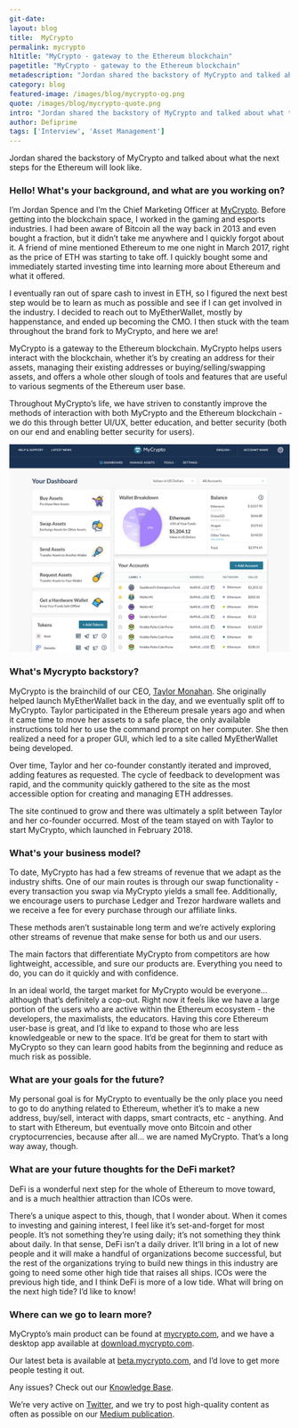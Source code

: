 ```yaml
---
git-date:
layout: blog
title:  MyCrypto
permalink: mycrypto
h1title: "MyCrypto - gateway to the Ethereum blockchain"
pagetitle: "MyCrypto - gateway to the Ethereum blockchain"
metadescription: "Jordan shared the backstory of MyCrypto and talked about what the next steps for the Ethereum will look like"
category: blog
featured-image: /images/blog/mycrypto-og.png
quote: /images/blog/mycrypto-quote.png
intro: "Jordan shared the backstory of MyCrypto and talked about what the next steps for the Ethereum will look like"
author: Defiprime
tags: ['Interview', 'Asset Management']
---
```

Jordan shared the backstory of MyCrypto and talked about what the next steps for the Ethereum will look like.


### Hello! What's your background, and what are you working on?

I’m Jordan Spence and I’m the Chief Marketing Officer at [MyCrypto](https://mycrypto.com). Before getting into the blockchain space, I worked in the gaming and esports industries. I had been aware of Bitcoin all the way back in 2013 and even bought a fraction, but it didn’t take me anywhere and I quickly forgot about it. A friend of mine mentioned Ethereum to me one night in March 2017, right as the price of ETH was starting to take off.  I quickly bought some and immediately started investing time into learning more about Ethereum and what it offered.

I eventually ran out of spare cash to invest in ETH, so I figured the next best step would be to learn as much as possible and see if I can get involved in the industry. I decided to reach out to MyEtherWallet, mostly by happenstance, and ended up becoming the CMO. I then stuck with the team throughout the brand fork to MyCrypto, and here we are!

MyCrypto is a gateway to the Ethereum blockchain. MyCrypto helps users interact with the blockchain, whether it’s by creating an address for their assets, managing their existing addresses or buying/selling/swapping assets, and offers a whole other slough of tools and features that are useful to various segments of the Ethereum user base.

Throughout MyCrypto’s life, we have striven to constantly improve the methods of interaction with both MyCrypto and the Ethereum blockchain - we do this through better UI/UX, better education, and better security (both on our end and enabling better security for users).

![](/images/blog/mycrypto.jpg)

### What's Mycrypto backstory?

MyCrypto is the brainchild of our CEO, [Taylor Monahan](https://twitter.com/tayvano_). She originally helped launch MyEtherWallet back in the day, and we eventually split off to MyCrypto.
Taylor participated in the Ethereum presale years ago and when it came time to move her assets to a safe place, the only available instructions told her to use the command prompt on her computer. She then realized a need for a proper GUI, which led to a site called MyEtherWallet being developed.

Over time, Taylor and her co-founder constantly iterated and improved, adding features as requested. The cycle of feedback to development was rapid, and the community quickly gathered to the site as the most accessible option for creating and managing ETH addresses.

The site continued to grow and there was ultimately a split between Taylor and her co-founder occurred. Most of the team stayed on with Taylor to start MyCrypto, which launched in February 2018.

### What's your business model?


To date, MyCrypto has had a few streams of revenue that we adapt as the industry shifts. One of our main routes is through our swap functionality - every transaction you swap via MyCrypto yields a small fee. Additionally, we encourage users to purchase Ledger and Trezor hardware wallets and we receive a fee for every purchase through our affiliate links.

These methods aren’t sustainable long term and we’re actively exploring other streams of revenue that make sense for both us and our users.

The main factors that differentiate MyCrypto from competitors are how lightweight, accessible, and sure our products are. Everything you need to do, you can do it quickly and with confidence.

In an ideal world, the target market for MyCrypto would be everyone… although that’s definitely a cop-out. Right now it feels like we have a large portion of the users who are active within the Ethereum ecosystem - the developers, the maximalists, the educators. Having this core Ethereum user-base is great, and I’d like to expand to those who are less knowledgeable or new to the space. It’d be great for them to start with MyCrypto so they can learn good habits from the beginning and reduce as much risk as possible.

### What are your goals for the future?

My personal goal is for MyCrypto to eventually be the only place you need to go to do anything related to Ethereum, whether it’s to make a new address, buy/sell, interact with dapps, smart contracts, etc - anything. And to start with Ethereum, but eventually move onto Bitcoin and other cryptocurrencies, because after all… we are named MyCrypto. That’s a long way away, though.

### What are your future thoughts for the DeFi market?

DeFi is a wonderful next step for the whole of Ethereum to move toward, and is a much healthier attraction than ICOs were.

There’s a unique aspect to this, though, that I wonder about. When it comes to investing and gaining interest, I feel like it’s set-and-forget for most people. It’s not something they’re using daily; it’s not something they think about daily. In that sense, DeFi isn’t a daily driver. It’ll bring in a lot of new people and it will make a handful of organizations become successful, but the rest of the organizations trying to build new things in this industry are going to need some other high tide that raises all ships. ICOs were the previous high tide, and I think DeFi is more of a low tide. What will bring on the next high tide? I’d like to know!

### Where can we go to learn more?

MyCrypto’s main product can be found at [mycrypto.com](https://mycrypto.com), and we have a desktop app available at [download.mycrypto.com](https://download.mycrypto.com).

Our latest beta is available at [beta.mycrypto.com](https://beta.mycrypto.com), and I’d love to get more people testing it out.

Any issues? Check out our [Knowledge Base](https://support.mycrypto.com).

We’re very active on [Twitter](https://twitter.com/mycrypto), and we try to post high-quality content as often as possible on our [Medium publication](https://medium.com/MyCrypto).
